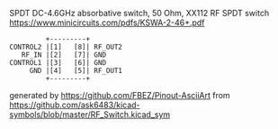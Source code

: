 SPDT DC-4.6GHz absorbative switch, 50 Ohm, XX112
RF SPDT switch
https://www.minicircuits.com/pdfs/KSWA-2-46+.pdf


	         +---------+
	CONTROL2 |[1]   [8]| RF_OUT2
	   RF_IN |[2]   [7]| GND
	CONTROL1 |[3]   [6]| GND
	     GND |[4]   [5]| RF_OUT1
	         +---------+


generated by https://github.com/FBEZ/Pinout-AsciiArt from https://github.com/ask6483/kicad-symbols/blob/master/RF_Switch.kicad_sym
